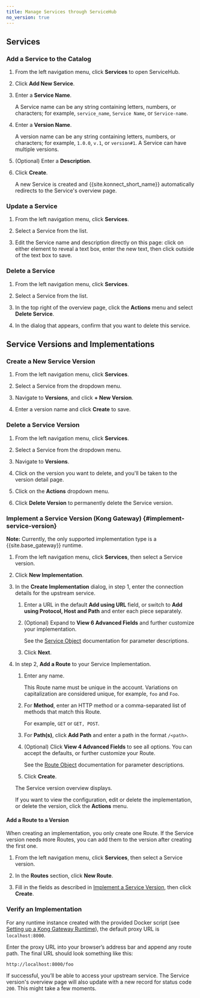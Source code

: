 ```yaml
---
title: Manage Services through ServiceHub
no_version: true
---
```


## Services
### Add a Service to the Catalog

1. From the left navigation menu, click **Services** to open ServiceHub.

2. Click **Add New Service**.

3. Enter a **Service Name**.

    A Service name can be any string containing letters, numbers, or characters;
    for example, `service_name`, `Service Name`, or `Service-name`.

4. Enter a **Version Name**.

    A version name can be any string containing letters, numbers, or characters;
    for example, `1.0.0`, `v.1`, or `version#1`. A Service can have multiple
    versions.

5. (Optional) Enter a **Description**.

6. Click **Create**.

    A new Service is created and {{site.konnect_short_name}} automatically
    redirects to the Service's overview page.

### Update a Service

1. From the left navigation menu, click **Services**.

2. Select a Service from the list.

3. Edit the Service name and description directly on this page: click on either
element to reveal a text box, enter the new text, then click outside of the text
box to save.

### Delete a Service

1. From the left navigation menu, click **Services**.

2. Select a Service from the list.

3. In the top right of the overview page, click the **Actions** menu and select
**Delete Service**.

4. In the dialog that appears, confirm that you want to delete this service.

## Service Versions and Implementations

### Create a New Service Version

1. From the left navigation menu, click **Services**.

2. Select a Service from the dropdown menu.

3. Navigate to **Versions**, and click **+ New Version**.

4. Enter a version name and click **Create** to save.

### Delete a Service Version

1. From the left navigation menu, click **Services**.

2. Select a Service from the dropdown menu.

3. Navigate to **Versions**.

4. Click on the version you want to delete, and you'll be taken to the version detail page.

5. Click on the **Actions** dropdown menu.

6. Click **Delete Version** to permanently delete the Service version.

### Implement a Service Version (Kong Gateway) {#implement-service-version}

<div class="alert alert-ee blue">
<b>Note:</b> Currently, the only supported implementation type is a
{{site.base_gateway}} runtime.
</div>

1. From the left navigation menu, click **Services**, then select a Service
version.

2. Click **New Implementation**.

3. In the **Create Implementation** dialog, in step 1, enter the connection
details for the upstream service.

    1. Enter a URL in the default **Add using URL** field, or switch to
    **Add using Protocol, Host and Path** and enter each piece separately.

    2. (Optional) Expand to **View 6 Advanced Fields** and further customize your
    implementation.

        See the [Service Object](/gateway/latest/admin-api/#service-object)
        documentation for parameter descriptions.

    3. Click **Next**.

4. In step 2, **Add a Route** to your Service Implementation.

    1. Enter any name.

        This Route name must be unique in the account. Variations on
        capitalization are considered unique, for example, `foo` and `Foo`.

    2. For **Method**, enter an HTTP method or a comma-separated list of methods
    that match this Route.

        For example, `GET` or `GET, POST`.

    3. For **Path(s)**, click **Add Path** and enter a path in the format
    `/<path>`.

    4. (Optional) Click **View 4 Advanced Fields** to see all options.
    You can accept the defaults, or further customize your Route.

        See the [Route Object](/gateway/latest/admin-api/#route-object)
        documentation for parameter descriptions.

    5. Click **Create**.

    The Service version overview displays.

    If you want to view the configuration, edit or delete the implementation,
    or delete the version, click the **Actions** menu.

#### Add a Route to a Version

When creating an implementation, you only create one Route. If the Service version
needs more Routes, you can add them to the version after creating the
first one.

1. From the left navigation menu, click **Services**, then select a Service
version.

2. In the **Routes** section, click **New Route**.

3. Fill in the fields as described in [Implement a Service Version](#implement-service-version),
then click **Create**.

### Verify an Implementation

For any runtime instance created with the provided Docker script (see
[Setting up a Kong Gateway Runtime](/konnect/runtime-manager/)),
the default proxy URL is `localhost:8000`.

Enter the proxy URL into your browser’s address bar and append any route path.
The final URL should look something like this:

```bash
http://localhost:8000/foo
```

If successful, you’ll be able to access your upstream service. The Service
version's overview page will also update with a new record for status
code `200`. This might take a few moments.
